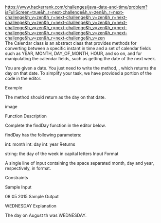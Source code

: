 https://www.hackerrank.com/challenges/java-date-and-time/problem?isFullScreen=true&h_r=next-challenge&h_v=zen&h_r=next-challenge&h_v=zen&h_r=next-challenge&h_v=zen&h_r=next-challenge&h_v=zen&h_r=next-challenge&h_v=zen&h_r=next-challenge&h_v=zen&h_r=next-challenge&h_v=zen&h_r=next-challenge&h_v=zen&h_r=next-challenge&h_v=zen&h_r=next-challenge&h_v=zen&h_r=next-challenge&h_v=zen <br/>
The Calendar class is an abstract class that provides methods for converting between a specific instant in time and a set of calendar fields such as YEAR, MONTH, DAY_OF_MONTH, HOUR, and so on, and for manipulating the calendar fields, such as getting the date of the next week.

You are given a date. You just need to write the method, , which returns the day on that date. To simplify your task, we have provided a portion of the code in the editor.

Example



The method should return  as the day on that date.

image

Function Description

Complete the findDay function in the editor below.

findDay has the following parameters:

int: month
int: day
int: year
Returns

string: the day of the week in capital letters
Input Format

A single line of input containing the space separated month, day and year, respectively, in    format.

Constraints

Sample Input

08 05 2015
Sample Output

WEDNESDAY
Explanation

The day on August th  was WEDNESDAY.